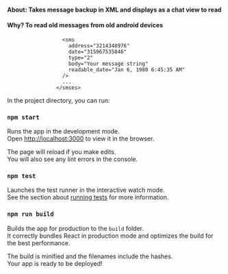 #### About: Takes message backup in XML and displays as a chat view to read
#### Why? To read old messages from old android devices

```js<smses>
                  <sms
                    address="3214348976"
                    date="315967535846"
                    type="2"
                    body="Your message string"
                    readable_date="Jan 6, 1980 6:45:35 AM"
                  />
                  ...
                </smses>
```

In the project directory, you can run:

### `npm start`

Runs the app in the development mode.<br>
Open [http://localhost:3000](http://localhost:3000) to view it in the browser.

The page will reload if you make edits.<br>
You will also see any lint errors in the console.

### `npm test`

Launches the test runner in the interactive watch mode.<br>
See the section about [running tests](#running-tests) for more information.

### `npm run build`

Builds the app for production to the `build` folder.<br>
It correctly bundles React in production mode and optimizes the build for the best performance.

The build is minified and the filenames include the hashes.<br>
Your app is ready to be deployed!

